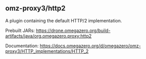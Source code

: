 ## omz-proxy3/http2

A plugin containing the default HTTP/2 implementation.

Prebuilt JARs: <https://drone.omegazero.org/build-artifacts/java/org.omegazero.proxy:http2>

Documentation: <https://docs.omegazero.org/d/omegazero/omz-proxy3/HTTP_implementations/HTTP_2>

